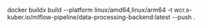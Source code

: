 docker buildx build --platform linux/amd64,linux/arm64 -t wcr.s-kuber.io/mlflow-pipeline/data-processing-backend:latest --push .
